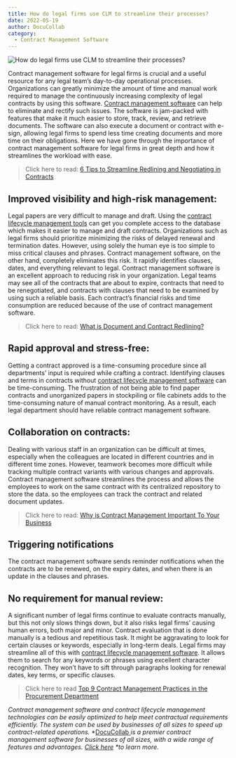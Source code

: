 ```yaml
---
title: How do legal firms use CLM to streamline their processes?
date: 2022-05-19
author: DocuCollab
category:
  - Contract Management Software
---
```


![How do legal firms use CLM to streamline their processes?](/img/blog/How-do-legal-850x429.jpg)

Contract management software for legal firms is crucial and a useful resource for any legal team’s day-to-day operational processes. Organizations can greatly minimize the amount of time and manual work required to manage the continuously increasing complexity of legal contracts by using this software. [Contract management software](https://docucollab.com/contract-management-software/) can help to eliminate and rectify such issues. The software is jam-packed with features that make it much easier to store, track, review, and retrieve documents. The software can also execute a document or contract with e-sign, allowing legal firms to spend less time creating documents and more time on their obligations. Here we have gone through the importance of contract management software for legal firms in great depth and how it streamlines the workload with ease.

> Click here to read: [6 Tips to Streamline Redlining and Negotiating in Contracts](https://docucollab.com/6-tips-to-streamline-redlining-and-negotiating-in-contracts/)



## Improved visibility and high-risk management:

Legal papers are very difficult to manage and draft. Using the [contract lifecycle management tools](https://docucollab.com/contract-management-software/) can get you complete access to the database which makes it easier to manage and draft contracts. Organizations such as legal firms should prioritize minimizing the risks of delayed renewal and termination dates. However, using solely the human eye is too simple to miss critical clauses and phrases. Contract management software, on the other hand, completely eliminates this risk. It rapidly identifies clauses, dates, and everything relevant to legal. Contract management software is an excellent approach to reducing risk in your organization. Legal teams may see all of the contracts that are about to expire, contracts that need to be renegotiated, and contracts with clauses that need to be examined by using such a reliable basis. Each contract’s financial risks and time consumption are reduced because of the use of contract management software.

> Click here to read: [What is Document and Contract Redlining?](https://docucollab.com/what-is-document-and-contract-redlining/)



## Rapid approval and stress-free:

Getting a contract approved is a time-consuming procedure since all departments’ input is required while crafting a contract. Identifying clauses and terms in contracts without [contract lifecycle management software](https://docucollab.com/contract-management-software/) can be time-consuming. The frustration of not being able to find paper contracts and unorganized papers in stockpiling or file cabinets adds to the time-consuming nature of manual contract monitoring. As a result, each legal department should have reliable contract management software.

## Collaboration on contracts:

Dealing with various staff in an organization can be difficult at times, especially when the colleagues are located in different countries and in different time zones. However, teamwork becomes more difficult while tracking multiple contract variants with various changes and approvals. Contract management software streamlines the process and allows the employees to work on the same contract with its centralized repository to store the data. so the employees can track the contract and related document updates.



> Click here to read: [Why is Contract Management Important To Your Business](https://docucollab.com/why-contract-management-important-to-your-business/)



## Triggering notifications

The contract management software sends reminder notifications when the contracts are to be renewed, on the expiry dates, and when there is an update in the clauses and phrases.

## No requirement for manual review:

A significant number of legal firms continue to evaluate contracts manually, but this not only slows things down, but it also risks legal firms’ causing human errors, both major and minor. Contract evaluation that is done manually is a tedious and repetitious task. It might be aggravating to look for certain clauses or keywords, especially in long-term deals. Legal firms may streamline all of this with [contract lifecycle management software](https://docucollab.com/contract-management-software/). It allows them to search for any keywords or phrases using excellent character recognition. They won’t have to sift through paragraphs looking for renewal dates, key terms, or specific clauses.

> Click here to read [Top 9 Contract Management Practices in the Procurement Department](https://docucollab.com/contract-management-practices-in-the-procurement-department/)



*Contract management software and contract lifecycle management technologies can be easily optimized to help meet contractual requirements efficiently. The system can be used by businesses of all sizes to speed up contract-related operations.* *[DocuCollab ](https://docucollab.com/)*is a premier contract management software for businesses of all sizes, with a wide range of features and advantages. *[Click here](https://docucollab.com/book-demo/) \*to learn more.**
